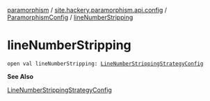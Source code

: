 [paramorphism](../../index.md) / [site.hackery.paramorphism.api.config](../index.md) / [ParamorphismConfig](index.md) / [lineNumberStripping](./line-number-stripping.md)

# lineNumberStripping

`open val lineNumberStripping: `[`LineNumberStrippingStrategyConfig`](../../site.hackery.paramorphism.api.config.strategies.obfuscation/-line-number-stripping-strategy-config.md)

**See Also**

[LineNumberStrippingStrategyConfig](../../site.hackery.paramorphism.api.config.strategies.obfuscation/-line-number-stripping-strategy-config.md)

